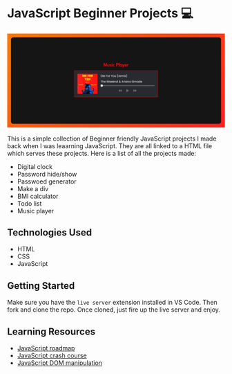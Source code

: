 # JavaScript Beginner Projects 💻

![hero](https://github.com/anav5704/JavaScript-Projects/blob/main/docs/js-projects.png)

This is a simple collection of Beginner friendly JavaScript projects I made back when I was leaarning JavaScript. They are all linked to a HTML file which serves these projects. Here is a list of all the projects made:

- Digital clock
- Password hide/show
- Passwoed generator
- Make a div
- BMI calculator
- Todo list
- Music player

## Technologies Used

- HTML
- CSS
- JavaScript

## Getting Started

Make sure you have the ```live server``` extension installed in VS Code. Then fork and clone the repo. Once cloned, just fire up the live server and enjoy.

## Learning Resources

- [JavaScript roadmap](https://roadmap.sh/javascript)
- [JavaScript crash course](https://www.youtube.com/watch?v=XIOLqoPHCJ4)
- [JavaScript DOM manipulation](https://www.youtube.com/watch?v=5fb2aPlgoys)


